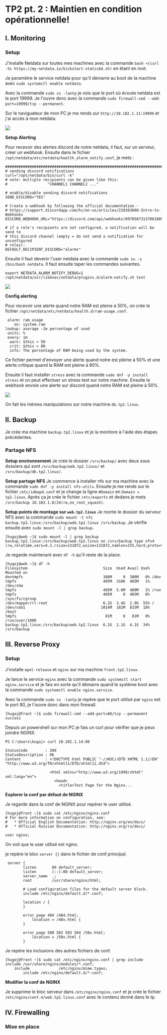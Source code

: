 # TP2 pt. 2 : Maintien en condition opérationnelle!


## I. Monitoring

### Setup

J'installe Netdata sur toutes mes machines avec la commande `bash <(curl -Ss https://my-netdata.io/kickstart-static64.sh)` en étant en root.

Je paramètre le service netdata pour qu'il démarre au boot de la machine avec `sudo systemctl enable netdata`.

Avec la commande `sudo ss -lantp` je vois que le port où écoute netdata est le port 19999.
Je l'ouvre donc avec la commande `sudo firewall-cmd --add-port=19999/tcp --permanent`.

Sur le naviguateur de mon PC je me rends sur `http://10.102.1.11:19999` et j'ai accès à mon netdata.

![](https://i.imgur.com/oypvwwN.png)

**Setup Alerting**

Pour recevoir des alertes discord de notre netdata, il faut, sur un serveur, créer un webhook. Ensuite dans le fichier `/opt/netdata/etc/netdata/health_alarm_notify.conf`, je mets : 
```
###############################################################################
# sending discord notifications
curl="/opt/netdata/bin/curl -k"
# note: multiple recipients can be given like this:
#                  "CHANNEL1 CHANNEL2 ..."

# enable/disable sending discord notifications
SEND_DISCORD="YES"

# Create a webhook by following the official documentation -
# https://support.discordapp.com/hc/en-us/articles/228383668-Intro-to-Webhooks
DISCORD_WEBHOOK_URL="https://discord.com/api/webhooks/897058731370618891/bzQmxtVdLArN64iPvKndh6ZlTU5tlQFG6py8DJTf4CTZC3cLvc6tVWjzosDRD4hkysPy"

# if a role's recipients are not configured, a notification will be send to
# this discord channel (empty = do not send a notification for unconfigured
# roles):
DEFAULT_RECIPIENT_DISCORD="alarms"
```

Ensuite il faut devenir l'user netdata avec la commande `sudo su -s /bin/bash netdata`.
Il faut ensuite taper les commandes suivantes.
```
export NETDATA_ALARM_NOTIFY_DEBUG=1
/opt/netdata/usr/libexec/netdata/plugins.d/alarm-notify.sh test
```

![](https://i.imgur.com/vWBe5nu.png)

**Config alerting**

Pour recevoir une alerte quand notre RAM est pleine à 50%, on crée le fichier `/opt/netdata/etc/netdata/health.d/ram-usage.conf`.
```
 alarm: ram_usage
    on: system.ram
lookup: average -1m percentage of used
 units: %
 every: 1m
  warn: $this > 50
  crit: $this > 80
  info: The percentage of RAM being used by the system.
```
Ce fichier permet d'envoyer une alerte quand notre est pleine à 50% et une alerte critique quand la RAM est pleine à 80%.

Ensuite il faut installer `stress` avec la commande `sudo dnf -y install stress` et on peut effectuer un stress test sur notre machine.
Ensuite le webhook envoie une alerte sur discord quand notre RAM est pleine à 50%.

![](https://i.imgur.com/BtRH5R9.png)

On fait les mêmes manipulations sur notre machine `db.tp2.linux`.


## II. Backup

Je crée ma machine `backup.tp2.linux` et je la monitore à l'aide des étapes précédentes.

### Partage NFS


**Setup environnement**
Je crée le dossier `/srv/backup/` avec deux sous dossiers qui sont `/srv/backup/web.tp2.linux/` et `/srv/backup/db.tp2.linux/`.

**Setup partage NFS**
Je commence à installer nfs sur ma machine avec la commande `sudo dnf -y install nfs-utils`. Ensuite je me rends sur le fichier `/etc/idmapd.conf` et je change la ligne `#Domain` en `Domain = tp2.linux`.
Après ça je crée le fichier `/etc/exports` et dedans je mets `/srv/backup 10.102.1.0/24(rw,no_root_squash)`.

**Setup points de montage sur `web.tp2.linux`**
Je monte le dossier du serveur NFS avec la commande `sudo mount -t nfs backup.tp2.linux:/srv/backup/web.tp2.linux /srv/backup`.
Je vérifie ensuite avec `sudo mount -l | grep backup`.
```
[hugoj@web ~]$ sudo mount -l | grep backup
backup.tp2.linux:/srv/backup/web.tp2.linux on /srv/backup type nfs4 (rw,relatime,vers=4.2,rsize=131072,wsize=131072,namlen=255,hard,proto=tcp,timeo=600,retrans=2,sec=sys,clientaddr=10.102.1.11,local_lock=none,addr=10.102.1.13)
```
Je regarde maintenant avec `df -h` qu'il reste de la place.
```
[hugoj@web ~]$ df -h
Filesystem                                  Size  Used Avail Use% Mounted on
devtmpfs                                    386M     0  386M   0% /dev
tmpfs                                       405M  316K  405M   1% /dev/shm
tmpfs                                       405M  5.6M  400M   2% /run
tmpfs                                       405M     0  405M   0% /sys/fs/cgroup
/dev/mapper/rl-root                         6.2G  3.4G  2.9G  55% /
/dev/sda1                                  1014M  182M  833M  18% /boot
tmpfs                                        81M     0   81M   0% /run/user/1000
backup.tp2.linux:/srv/backup/web.tp2.linux  6.2G  2.1G  4.1G  34% /srv/backup
```

## III. Reverse Proxy

### Setup

J'installe `epel-release` et `nginx` sur ma machine `front.tp2.linux`.

Je lance le service `nginx` avec la commande `sudo systemctl start nginx.service` et je fais en sorte qu'il démarre quand le système boot avec la commande `sudo systemctl enable nginx.service`.

Avec la commande `sudo ss -lantp` je repère que le port utilisé par `nginx` est le port 80, je l'ouvre donc dans mon firewall.
```
[hugoj@front ~]$ sudo firewall-cmd --add-port=80/tcp --permanent
success
```

Depuis un powershell sur mon PC je fais un curl pour vérifier que je peux joindre NGINX.
```
PS C:\Users\hugoj> curl 10.102.1.14:80                                                                                  

StatusCode        : 200
StatusDescription : OK
Content           : <!DOCTYPE html PUBLIC "-//W3C//DTD XHTML 1.1//EN" "http://www.w3.org/TR/xhtml11/DTD/xhtml11.dtd">

                    <html xmlns="http://www.w3.org/1999/xhtml" xml:lang="en">
                      <head>
                        <title>Test Page for the Nginx...
```


**Explorer la conf par défaut de NGINX**

Je regarde dans la conf de NGINX pour repérer le user utilisé.
```
[hugoj@front ~]$ sudo cat /etc/nginx/nginx.conf
# For more information on configuration, see:
#   * Official English Documentation: http://nginx.org/en/docs/
#   * Official Russian Documentation: http://nginx.org/ru/docs/

user nginx;
```

On voit que le user utilisé est nginx.

je repère le bloc `server {}` dans le fichier de conf principal.
```
 server {
        listen       80 default_server;
        listen       [::]:80 default_server;
        server_name  _;
        root         /usr/share/nginx/html;

        # Load configuration files for the default server block.
        include /etc/nginx/default.d/*.conf;

        location / {
        }

        error_page 404 /404.html;
            location = /40x.html {
        }

        error_page 500 502 503 504 /50x.html;
            location = /50x.html {
        }
```

Je repère les inclusions des autres fichiers de conf.
```
[hugoj@front ~]$ sudo cat /etc/nginx/nginx.conf | grep include
include /usr/share/nginx/modules/*.conf;
    include             /etc/nginx/mime.types;
        include /etc/nginx/default.d/*.conf;
```

**Modifier la conf de NGINX**

Je supprime le bloc serveur dans `/etc/nginx/nginx.conf` et je crée le fichier `/etc/nginx/conf.d/web.tp2.linux.conf` avec le contenu donné dans le tp.


## IV. Firewalling

### Mise en place

